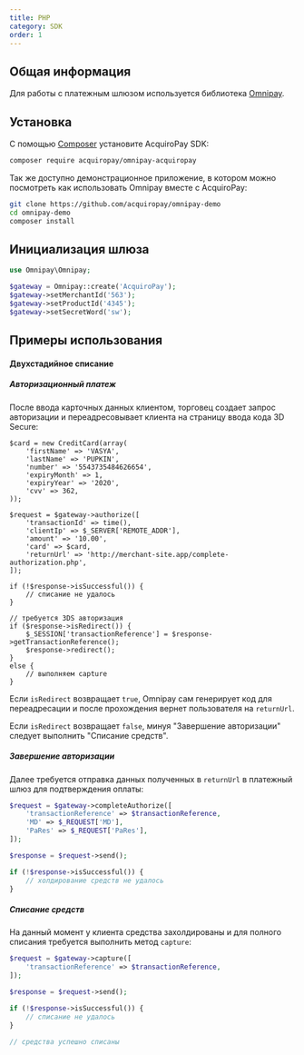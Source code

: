 ```yaml
---
title: PHP
category: SDK
order: 1
---
```


## Общая информация

Для работы с платежным шлюзом используется библиотека [Omnipay](http://omnipay.thephpleague.com/).

## Установка

С помощью [Composer](http://getcomposer.org) установите AcquiroPay SDK:

```bash
composer require acquiropay/omnipay-acquiropay
```

Так же доступно демонстрационное приложение, в котором можно посмотреть как использовать Omnipay вместе с AcquiroPay:

```bash
git clone https://github.com/acquiropay/omnipay-demo
cd omnipay-demo
composer install
```

## Инициализация шлюза

```php
use Omnipay\Omnipay;

$gateway = Omnipay::create('AcquiroPay');
$gateway->setMerchantId('563');
$gateway->setProductId('4345');
$gateway->setSecretWord('sw');
```

## Примеры использования

#### Двухстадийное списание

##### Авторизационный платеж
После ввода карточных данных клиентом, торговец создает запрос авторизации и переадресовывает клиента на страницу ввода кода 3D Secure:

```
$card = new CreditCard(array(
    'firstName' => 'VASYA',
    'lastName' => 'PUPKIN',
    'number' => '5543735484626654',
    'expiryMonth' => 1,
    'expiryYear' => '2020',
    'cvv' => 362,
));

$request = $gateway->authorize([
    'transactionId' => time(),
    'clientIp' => $_SERVER['REMOTE_ADDR'],
    'amount' => '10.00',
    'card' => $card,
    'returnUrl' => 'http://merchant-site.app/complete-authorization.php',
]);

if (!$response->isSuccessful()) {
    // списание не удалось
}

// требуется 3DS авторизация
if ($response->isRedirect()) {
    $_SESSION['transactionReference'] = $response->getTransactionReference();
    $response->redirect();
}
else {
    // выполняем capture
}
``` 

Если `isRedirect` возвращает `true`, Omnipay сам генерирует код для переадресации и после прохождения вернет пользователя на `returnUrl`.

Если `isRedirect` возвращает `false`, минуя "Завершение авторизации" следует выполнить "Списание средств".

##### Завершение авторизации

Далее требуется отправка данных полученных в `returnUrl` в платежный шлюз для подтверждения оплаты:

```php
$request = $gateway->completeAuthorize([
    'transactionReference' => $transactionReference,
    'MD' => $_REQUEST['MD'],
    'PaRes' => $_REQUEST['PaRes'],
]);

$response = $request->send();

if (!$response->isSuccessful()) {
    // холдирование средств не удалось
}
```

##### Списание средств

На данный момент у клиента средства захолдированы и для полного списания требуется выполнить метод `capture`:

```php
$request = $gateway->capture([
    'transactionReference' => $transactionReference,
]);

$response = $request->send();

if (!$response->isSuccessful()) {
    // списание не удалось
}

// средства успешно списаны
```


